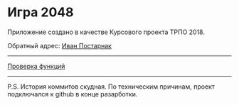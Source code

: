 Игра 2048
==================

Приложение создано в качестве Курсового проекта ТРПО 2018.

Обратный адрес: [Иван Постарнак](fitohal@yandex.ru)
***
[Проверка функций](https://travis-ci.org/Habanerro/2048)
***
P.S. История коммитов скудная. По техническим причинам, проект подключался к github в конце разарботки.
